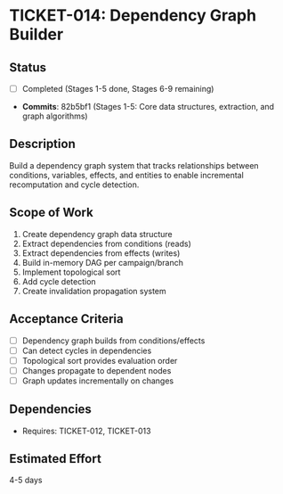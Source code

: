 # TICKET-014: Dependency Graph Builder

## Status

- [ ] Completed (Stages 1-5 done, Stages 6-9 remaining)
- **Commits**: 82b5bf1 (Stages 1-5: Core data structures, extraction, and graph algorithms)

## Description

Build a dependency graph system that tracks relationships between conditions, variables, effects, and entities to enable incremental recomputation and cycle detection.

## Scope of Work

1. Create dependency graph data structure
2. Extract dependencies from conditions (reads)
3. Extract dependencies from effects (writes)
4. Build in-memory DAG per campaign/branch
5. Implement topological sort
6. Add cycle detection
7. Create invalidation propagation system

## Acceptance Criteria

- [ ] Dependency graph builds from conditions/effects
- [ ] Can detect cycles in dependencies
- [ ] Topological sort provides evaluation order
- [ ] Changes propagate to dependent nodes
- [ ] Graph updates incrementally on changes

## Dependencies

- Requires: TICKET-012, TICKET-013

## Estimated Effort

4-5 days
